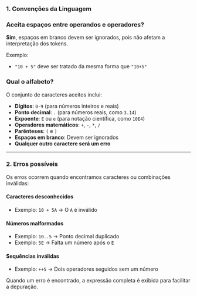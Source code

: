 ### **1. Convenções da Linguagem**

### **Aceita espaços entre operandos e operadores?**

**Sim**, espaços em branco devem ser ignorados, pois não afetam a interpretação dos tokens.

Exemplo:

- `"10 + 5"` deve ser tratado da mesma forma que `"10+5"`

### **Qual o alfabeto?**

O conjunto de caracteres aceitos inclui:

- **Dígitos**: `0-9` (para números inteiros e reais)
- **Ponto decimal**: `.` (para números reais, como `3.14`)
- **Expoente**: `E` ou `e` (para notação científica, como `10E4`)
- **Operadores matemáticos**: `+`, `-`, `*`, `/`
- **Parênteses**: `(` e `)`
- **Espaços em branco**: Devem ser ignorados
- **Qualquer outro caractere será um erro**

---

### **2. Erros possíveis**

Os erros ocorrem quando encontramos caracteres ou combinações inválidas:

#### **Caracteres desconhecidos**

- Exemplo: `10 + 5A` → O `A` é inválido

#### **Números malformados**

- Exemplo: `10..5` → Ponto decimal duplicado
- Exemplo: `5E` → Falta um número após o `E`

#### **Sequências inválidas**

- Exemplo: `++5` → Dois operadores seguidos sem um número

Quando um erro é encontrado, a expressão completa é exibida para facilitar a depuração.

